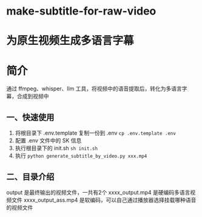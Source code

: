 # make-subtitle-for-raw-video

# 为原生视频生成多语言字幕

# 简介
通过 ffmpeg、whisper、llm 工具，将视频中的语音提取后，转化为多语言字幕，合成到视频中

## 一、快速使用
1. 将根目录下 .env.template 复制一份到 .env
`cp .env.template .env`
2. 配置 .env 文件中的 SK 信息
3. 执行根目录下的 init.sh
`sh init.sh`
4. 执行 `python generate_subtitle_by_video.py xxx.mp4`

## 二、目录介绍
output 是最终输出的视频文件，一共有2个
xxxx_output.mp4 是硬编码多语言视频文件
xxxx_output_ass.mp4 是软编码，可以自己通过播放器选择挂载哪种语音的视频文件